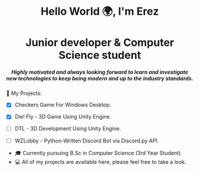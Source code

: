 <h1 align="center">Hello World 🌍, I'm Erez</h1>
<h1 align="center">Junior developer & Computer Science student</h2>
<h5 align="center">Highly motivated and always looking forward to learn and investigate new technologies to keep being modern and up to the industry standards.</h5>


🔭 My Projects:
- [x] Checkers Game For Windows Desktop.
- [x] Die! Fly - 3D Game Using Unity Engine. 
- [ ] DTL - 3D Development Using Unity Engine.
- [ ] WZLobby - Python-Written Discord Bot via Discord.py API.


- 🎓 Currently pursuing B.Sc in Computer Science (3rd Year Student).
- 💻 All of my projects are available here, please feel free to take a look.

